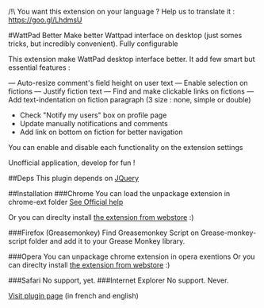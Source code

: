 
/!\ You want this extension on your language ? Help us to translate it :  https://goo.gl/LhdmsU

#WattPad Better 
Make better Wattpad interface on desktop (just somes tricks, but incredibly convenient). Fully configurable


This extension make WattPad desktop interface better. 
It add few smart but essential features : 

— Auto-resize comment's field height on user text
— Enable selection on fictions
— Justify fiction text
— Find and make clickable links on fictions
— Add text-indentation on fiction paragraph (3 size : none, simple or double)
- Check "Notify my users" box on profile page
- Update manually notifications and comments
- Add link on bottom on fiction for better navigation

You can enable and disable each functionality on the extension settings 

Unofficial application, develop for  fun !

##Deps
This plugin depends on [JQuery](http://code.jquery.come)


##Installation
###Chrome
You can load the unpackage extension in chrome-ext folder
[See Official help](https://developer.chrome.com/extensions/getstarted#unpacked)

Or you can direclty install [the extension from webstore](https://chrome.google.com/webstore/detail/am%C3%A9lioration-de-linterfac/gpedaoelggnhmcmpkjckffcngagcciol)  :)

###Firefox (Greasemonkey)
Find Greasemonkey Script on Grease-monkey-script folder and add it to your Grease Monkey library.

###Opera
You can unpackage chrome extension in opera exentions
Or you can direclty install [the extension from webstore](https://addons.opera.com/fr/extensions/details/better-wattpad-interface/?display=fr)  :)


###Safari
No support, yet.
###Internet Explorer
No support. Never.


[Visit plugin page](https://www.wattpad.com/story/97859723-wattpad-better-interface-unofficial-extension) (in french and english)
